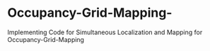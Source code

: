 # Occupancy-Grid-Mapping-
Implementing Code for Simultaneous Localization and Mapping for Occupancy-Grid-Mapping
